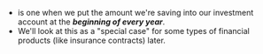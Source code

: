 - is one when we put the amount we're saving into our investment account at the ***beginning of every year***. 
- We'll look at this as a "special case" for some types of financial products (like insurance contracts) later.